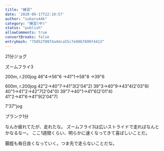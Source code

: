 ```yaml
---
title: "練習"
date: '2020-09-17T22:10:57'
author: "subaru44k"
category: "練習(中)"
status: "publish"
allowComments: true
convertBreaks: false
entryHash: "75052f0974a4dca55c7e9067899f4413"
---
```

21分ジョグ

ズームフライ3

200m, r.200jog
46"4→56"6
→41"1→58"8
→39"6

600m, r.200jog
42"2→40"7→41"3(2'04"2)
39"3→40"9→43"4(2'03"6)
40"1→41"2→42"7(2'04"0)
39"7→40"1→41"6(2'01"4)
41"2→41"6→41"9(2'04"7)

7'37"jog

プランク1分

なんか疲れてたが、走れたな。
ズームフライ3は広いストライドで走ればなんとかなるなー。
ここ1週間くらい、明らかに速くなってきて喜ばしいことだ。

腸脛も毎日良くなっていく。つま先で走らないことだな。

